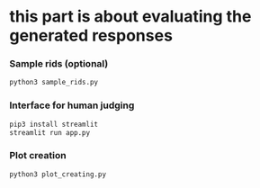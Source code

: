 # this part is about evaluating the generated responses

### Sample rids (optional)
```bash
python3 sample_rids.py 
```



### Interface for human judging

```bash
pip3 install streamlit
streamlit run app.py
```

### Plot creation
```
python3 plot_creating.py
```